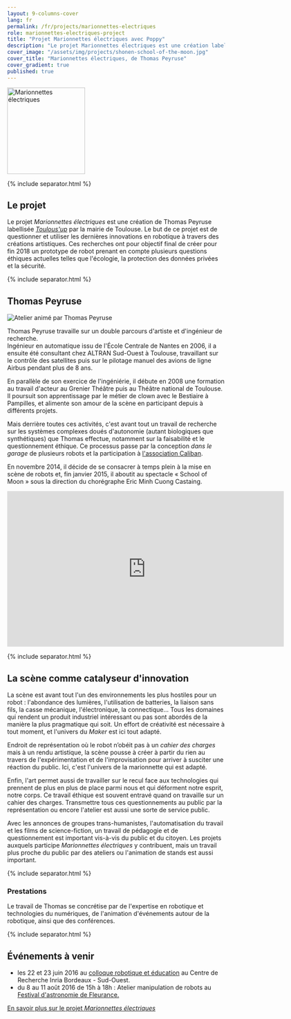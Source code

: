 ```yaml
---
layout: 9-columns-cover
lang: fr
permalink: /fr/projects/marionnettes-electriques
role: marionnettes-electriques-project
title: "Projet Marionnettes électriques avec Poppy"
description: "Le projet Marionnettes électriques est une création labellisée Toulous'up de Thomas Peyruse"
cover_image: "/assets/img/projects/shonen-school-of-the-moon.jpg"
cover_title: "Marionnettes électriques, de Thomas Peyruse"
cover_gradient: true
published: true
---
```


<div class="tc">
  <img src="https://forum.poppy-project.org/uploads/default/original/2X/0/065c47a240611f39243d5dfb20a1d4a7b3b79179.png" width="180" height="200" alt="Marionnettes électriques">
</div>

{% include separator.html %}

## Le projet

<p class="lead tc">
  Le projet <em>Marionnettes électriques</em> est une création de Thomas Peyruse labellisée <a href="http://www.cultures.toulouse.fr/-/toulous-up-2014-les-laureats"><em>Toulous'up</em></a> par la mairie de Toulouse. Le but de ce projet est de questionner et utiliser les dernières innovations en robotique à travers des créations artistiques. Ces recherches ont pour objectif final de créer pour fin 2018 un prototype de robot prenant en compte plusieurs questions éthiques actuelles telles que l'écologie, la protection des données privées et la sécurité.
</p>

{% include separator.html %}

## Thomas Peyruse

<img src="https://forum.poppy-project.org/uploads/default/original/2X/2/2979b9996f024a36938b71e7b9b281ed7e3dd985.jpg" alt="Atelier animé par Thomas Peyruse">

Thomas Peyruse travaille sur un double parcours d'artiste et d'ingénieur de recherche.  
Ingénieur en automatique issu de l'École Centrale de Nantes en 2006, il a ensuite été consultant chez ALTRAN Sud-Ouest à Toulouse, travaillant sur le contrôle des satellites puis sur le pilotage manuel des avions de ligne Airbus pendant plus de 8 ans.

En parallèle de son exercice de l'ingéniérie, il débute en 2008 une formation au travail d'acteur au Grenier Théâtre puis au Théâtre national de Toulouse. Il poursuit son apprentissage par le métier de clown avec le Bestiaire à Pampilles, et alimente son amour de la scène en participant depuis à différents projets.

Mais derrière toutes ces activités, c'est avant tout un travail de recherche sur les systèmes complexes doués d'autonomie (autant biologiques que synthétiques) que Thomas effectue, notamment sur la faisabilité et le questionnement éthique. Ce processus passe par la conception _dans le garage_ de plusieurs robots et la participation à [l'association Caliban](http://asso.caliban-web.com).

En novembre 2014, il décide de se consacrer à temps plein à la mise en scène de robots et, fin janvier 2015, il aboutit au spectacle « School of Moon » sous la direction du chorégraphe Eric Minh Cuong Castaing.

<div class="flex-video ratio-16-9">
  <iframe width="640" height="360" src="https://player.vimeo.com/video/149653064" frameborder="0" allowfullscreen></iframe>
</div>

{% include separator.html %}

## La scène comme catalyseur d'innovation

La scène est avant tout l'un des environnements les plus hostiles pour un robot : l'abondance des lumières, l'utilisation de batteries, la liaison sans fils, la casse mécanique, l'électronique, la connectique... Tous les domaines qui rendent un produit industriel intéressant ou pas sont abordés de la manière la plus pragmatique qui soit. Un effort de créativité est nécessaire à tout moment, et l'univers du _Maker_ est ici tout adapté.

Endroit de représentation où le robot n’obéit pas à un _cahier des charges_ mais à un rendu artistique, la scène pousse à créer à partir du rien au travers de l'expérimentation et de l'improvisation pour arriver à susciter une réaction du public. Ici, c'est l'univers de la marionnette qui est adapté.

Enfin, l'art permet aussi de travailler sur le recul face aux technologies qui prennent de plus en plus de place parmi nous et qui déforment notre esprit, notre corps. Ce travail éthique est souvent entravé quand on travaille sur un cahier des charges. Transmettre tous ces questionnements au public par la représentation ou encore l'atelier est aussi une sorte de service public.

Avec les annonces de groupes trans-humanistes, l'automatisation du travail et les films de science-fiction, un travail de pédagogie et de questionnement est important vis-à-vis du public et du citoyen. Les projets auxquels participe _Marionnettes électriques_ y contribuent, mais un travail plus proche du public par des ateliers ou l'animation de stands est aussi important.

{% include separator.html %}

### Prestations

<p class="tc lead">
  Le travail de Thomas se concrétise par de l'expertise en robotique et technologies du numériques, de l'animation d'événements autour de la robotique, ainsi que des conférences.
</p>

{% include separator.html %}

## Événements à venir

- les 22 et 23 juin 2016 au [colloque robotique et éducation][2] au Centre de Recherche Inria Bordeaux - Sud-Ouest.
- du 8 au 11 août 2016 de 15h à 18h : Atelier manipulation de robots au [Festival d'astronomie de Fleurance.][3]

<div class="follow-incentive">
  <a href="https://forum.poppy-project.org/t/marionnettes-electriques/1521" class="button large">En savoir plus sur le projet <em>Marionnettes électriques</em></a>
</div>

  [2]: http://dm1r.fr/colloque-robotique-education/
  [3]: http://www.festival-astronomie.com/
